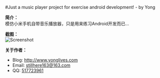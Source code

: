 ﻿#Just a music player project for exercise android development! - by Yong

**简介：**  
模仿小米手机自带音乐播放器，只是用来练习Android开发而已...    

**截图：**  
![Screenshot](https://raw.github.com/stillhere/MiPlayer/master/Screenshot/Screenshot.jpg)  

**关于作者：**  
* Blog: http://www.yonglives.com  
* Email: stillhere163@163.com  
* QQ: [517723961](http://wpa.qq.com/msgrd?V=1&Uin=517723961&Site=http://www.yonglives.com/&Menu=yes)
